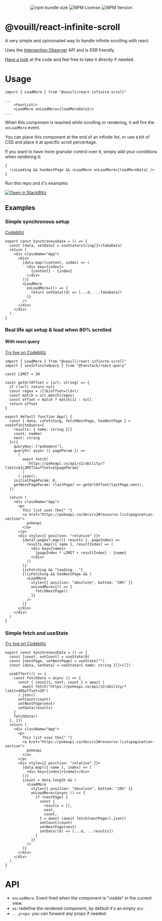 <div align="center">

![npm bundle size](https://img.shields.io/bundlephobia/min/%40vouill%2Freact-infinite-scroll)
![NPM License](https://img.shields.io/npm/l/%40vouill%2Freact-infinite-scroll)
![NPM Version](https://img.shields.io/npm/v/%40vouill%2Freact-infinite-scroll)

</div>

# @vouill/react-infinite-scroll

A very simple and opinionated way to handle infinite scrolling with react.

Uses the [Intersection Observer](https://caniuse.com/intersectionobserver) API and is SSR friendly.

[Have a look](./lib/LoadMore.tsx) at the code and feel free to take it directly if needed.

# Usage

```tsx
import { LoadMore } from "@vouill/react-infinite-scroll"

...
    <YourList/>
    <LoadMore onLoadMore={loadMoreData}/>
...
```

When this component is reached while scrolling or rendering, it will fire the `onLoadMore` event.

You can place this component at the end of an infinite list, or use a bit of CSS and place it at specific scroll percentage.

If you want to have more granular control over it, simply add your conditions when rendering it:

```tsx
{
  !isLoading && hasNextPage && <LoadMore onLoadMore={loadMoreData} />
}
```

Run this repo and it's examples:

[![Open in StackBlitz](https://developer.stackblitz.com/img/open_in_stackblitz.svg)](https://stackblitz.com/github/vouill/react-infinite-scroll)

## Examples

### Simple synchronous setup

[Codeblitz](https://stackblitz.com/edit/vitejs-vite-xjwzv55u?file=src%2FApp.tsx)

```tsx
export const SynchronousData = () => {
  const [data, setData] = useState<string[]>(fakeData)
  return (
    <div className="App">
      <div>
        {data.map((content, index) => (
          <div key={index}>
            {content} - {index}
          </div>
        ))}
        <LoadMore
          onLoadMore={() => {
            return setData((d) => [...d, ...fakeData])
          }}
        />
      </div>
    </div>
  )
}
```

### Real life api setup & load when 80% scrolled

#### With react query

[Try live on Codeblitz](https://stackblitz.com/edit/vitejs-vite-qnsv5wrs?file=package.json,src%2Fmain.tsx,src%2FApp.tsx)

```tsx
import { LoadMore } from "@vouill/react-infinite-scroll"
import { useInfiniteQuery } from "@tanstack/react-query"

const LIMIT = 30

const getUrlOffset = (url: string) => {
  if (!url) return null
  const regex = /[?&]offset=(\d+)/
  const match = url.match(regex)
  const offset = match ? match[1] : null
  return offset
}

export default function App() {
  const { data, isFetching, fetchNextPage, hasNextPage } = useInfiniteQuery<{
    results: { name: string }[]
    count: number
    next: string
  }>({
    queryKey: ["pokemons"],
    queryFn: async ({ pageParam }) =>
      (
        await fetch(
          `https://pokeapi.co/api/v2/ability/?limit=${LIMIT}&offset=${pageParam}`
        )
      ).json(),
    initialPageParam: 0,
    getNextPageParam: (lastPage) => getUrlOffset(lastPage.next),
  })

  return (
    <div className="App">
      <p>
        This list uses the{" "}
        <a href="https://pokeapi.co/docs/v2#resource-listspagination-section">
          pokeapi
        </a>
      </p>
      <div style={{ position: "relative" }}>
        {data?.pages?.map(({ results }, pageIndex) =>
          results.map(({ name }, resultIndex) => (
            <div key={name}>
              {pageIndex * LIMIT + resultIndex} - {name}
            </div>
          ))
        )}
        {isFetching && "loading..."}
        {!isFetching && hasNextPage && (
          <LoadMore
            style={{ position: "absolute", bottom: "20%" }}
            onLoadMore={() => {
              fetchNextPage()
            }}
          />
        )}
      </div>
    </div>
  )
}
```

### Simple fetch and useState

[Try live on Codeblitz](https://stackblitz.com/edit/vitejs-vite-hyqefdmj?file=src%2FApp.tsx)

```tsx
export const SynchronousData = () => {
  const [count, setCount] = useState(0)
  const [nextPage, setNextPage] = useState("")
  const [data, setData] = useState<{ name: string }[]>([])

  useEffect(() => {
    const fetchData = async () => {
      const { results, next, count } = await (
        await fetch("https://pokeapi.co/api/v2/ability/?limit=40&offset=20")
      ).json()
      setCount(count)
      setNextPage(next)
      setData(results)
    }
    fetchData()
  }, [])
  return (
    <div className="App">
      <p>
        This list uses the{" "}
        <a href="https://pokeapi.co/docs/v2#resource-listspagination-section">
          pokeapi
        </a>
      </p>
      <div style={{ position: "relative" }}>
        {data.map(({ name }, index) => (
          <div key={index}>{name}</div>
        ))}
        {count > data.length && (
          <LoadMore
            style={{ position: "absolute", bottom: "20%" }}
            onLoadMore={async () => {
              if (nextPage) {
                const {
                  results = [],
                  next,
                  count,
                } = await (await fetch(nextPage)).json()
                setCount(count)
                setNextPage(next)
                setData((d) => [...d, ...results])
              }
            }}
          />
        )}
      </div>
    </div>
  )
}
```

# API

- `onLoadMore`: Event fired when the component is "visible" in the current view.
- `as`: redefine the rendered component, by default it's an empty `div`.
- `...props`: you can forward any props if needed.
